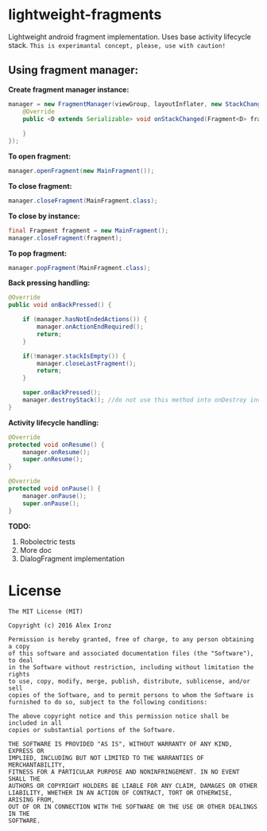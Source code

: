 # lightweight-fragments
Lightweight android fragment implementation. Uses base activity lifecycle stack.
`This is experimantal concept, please, use with caution!`

Using fragment manager:
-----------------------

**Create fragment manager instance:**

```java
manager = new FragmentManager(viewGroup, layoutInflater, new StackChangeListener() {
    @Override
    public <D extends Serializable> void onStackChanged(Fragment<D> fragment, FragmentMeta fragmentMeta) {
    
    }
});
```
        
**To open fragment:**

```java
manager.openFragment(new MainFragment());
```

**To close fragment:**

```java
manager.closeFragment(MainFragment.class);    
```

**To close by instance:**

```java
final Fragment fragment = new MainFragment();
manager.closeFragment(fragment);
```
    
**To pop fragment:**

```java
manager.popFragment(MainFragment.class);
```

**Back pressing handling:**

```java
@Override
public void onBackPressed() {

    if (manager.hasNotEndedActions()) {
        manager.onActionEndRequired();
        return;
    }

    if(!manager.stackIsEmpty()) {
        manager.closeLastFragment();
        return;
    }

    super.onBackPressed();
    manager.destroyStack(); //do not use this method into onDestroy invocation for two-way orientation!!!
}
```

**Activity lifecycle handling:**

```java
@Override
protected void onResume() {
    manager.onResume();
    super.onResume();
}

@Override
protected void onPause() {
    manager.onPause();
    super.onPause();
}
```

**TODO:**

1. Robolectric tests
2. More doc
3. DialogFragment implementation

# License

    The MIT License (MIT)

    Copyright (c) 2016 Alex Ironz
    
    Permission is hereby granted, free of charge, to any person obtaining a copy
    of this software and associated documentation files (the "Software"), to deal
    in the Software without restriction, including without limitation the rights
    to use, copy, modify, merge, publish, distribute, sublicense, and/or sell
    copies of the Software, and to permit persons to whom the Software is
    furnished to do so, subject to the following conditions:
    
    The above copyright notice and this permission notice shall be included in all
    copies or substantial portions of the Software.
    
    THE SOFTWARE IS PROVIDED "AS IS", WITHOUT WARRANTY OF ANY KIND, EXPRESS OR
    IMPLIED, INCLUDING BUT NOT LIMITED TO THE WARRANTIES OF MERCHANTABILITY,
    FITNESS FOR A PARTICULAR PURPOSE AND NONINFRINGEMENT. IN NO EVENT SHALL THE
    AUTHORS OR COPYRIGHT HOLDERS BE LIABLE FOR ANY CLAIM, DAMAGES OR OTHER
    LIABILITY, WHETHER IN AN ACTION OF CONTRACT, TORT OR OTHERWISE, ARISING FROM,
    OUT OF OR IN CONNECTION WITH THE SOFTWARE OR THE USE OR OTHER DEALINGS IN THE
    SOFTWARE.
